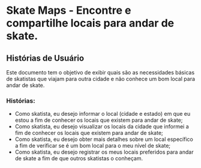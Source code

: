 # Skate Maps - Encontre e compartilhe locais para andar de skate.

## Histórias de Usuário
Este documento tem o objetivo de exibir quais são as necessidades básicas de skatistas que viajam para outra cidade e não conhece um bom local para andar de skate.

### Histórias:

- Como skatista, eu desejo informar o local (cidade e estado) em que eu estou a fim de conhecer os locais que existem para andar de skate;
- Como skatista, eu desejo visualizar os locais da cidade que informei a fim de conhecer os locais que existem para andar de skate;
- Como skatista, eu desejo obter mais detalhes sobre um local específico a fim de verificar se é um bom local para o meu nível de skate;
- Como skatista, eu desejo registrar os meus locais preferidos para andar de skate a fim de que outros skatistas o conheçam.
